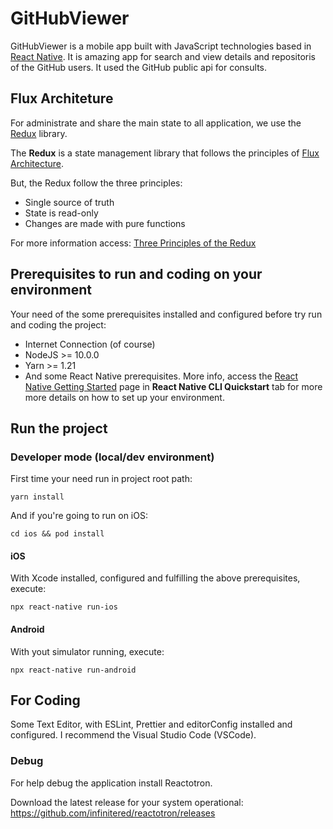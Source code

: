 # GitHubViewer

GitHubViewer is a mobile app built with JavaScript technologies based in [React Native](https://facebook.github.io/react-native/). It is amazing app for search and view details and repositoris of the GitHub users. It used the GitHub public api for consults.

## Flux Architeture

For administrate and share the main state to all application, we use the [Redux](https://redux.js.org/) library.

The **Redux** is a state management library that follows the principles of [Flux Architecture](https://facebook.github.io/flux/).

But, the Redux follow the three principles:

- Single source of truth
- State is read-only
- Changes are made with pure functions

For more information access: [Three Principles of the Redux](https://redux.js.org/introduction/three-principles)

## Prerequisites to run and coding on your environment

Your need of the some prerequisites installed and configured before try run and coding the project:

- Internet Connection (of course)
- NodeJS >= 10.0.0
- Yarn >= 1.21
- And some React Native prerequisites. More info, access the [React Native Getting Started](https://facebook.github.io/react-native/docs/getting-started) page in **React Native CLI Quickstart** tab for more more details on how to set up your environment.

## Run the project

### Developer mode (local/dev environment)

First time your need run in project root path:
```
yarn install
```

And if you're going to run on iOS:
```
cd ios && pod install
```

#### iOS

With Xcode installed, configured and fulfilling the above prerequisites, execute:
```
npx react-native run-ios
```

#### Android
With yout simulator running, execute:

```
npx react-native run-android
```

## For Coding

Some Text Editor, with ESLint, Prettier and editorConfig installed and configured. I recommend the Visual Studio Code (VSCode).

### Debug

For help debug the application install Reactotron.

Download the latest release for your system operational: https://github.com/infinitered/reactotron/releases